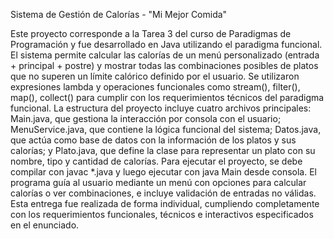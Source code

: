 Sistema de Gestión de Calorías - "Mi Mejor Comida"

Este proyecto corresponde a la Tarea 3 del curso de Paradigmas de Programación y fue desarrollado en Java utilizando el paradigma funcional.
El sistema permite calcular las calorías de un menú personalizado (entrada + principal + postre) y mostrar todas las combinaciones posibles de platos que no superen un límite calórico definido por el usuario. 
Se utilizaron expresiones lambda y operaciones funcionales como stream(), filter(), map(), collect() para cumplir con los requerimientos técnicos del paradigma funcional.
La estructura del proyecto incluye cuatro archivos principales: Main.java, que gestiona la interacción por consola con el usuario; MenuService.java, que contiene la lógica funcional del sistema; Datos.java, que actúa como base de datos con la información de los platos y sus calorías; y Plato.java, que define la clase para representar un plato con su nombre, tipo y cantidad de calorías.
Para ejecutar el proyecto, se debe compilar con javac *.java y luego ejecutar con java Main desde consola.
El programa guía al usuario mediante un menú con opciones para calcular calorías o ver combinaciones, e incluye validación de entradas no válidas.
Esta entrega fue realizada de forma individual, cumpliendo completamente con los requerimientos funcionales, técnicos e interactivos especificados en el enunciado.